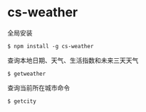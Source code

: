 # cs-weather


全局安装
```
$ npm install -g cs-weather
```
查询本地日期、天气、生活指数和未来三天天气
```
$ getweather
```
查询当前所在城市命令
```
$ getcity
```